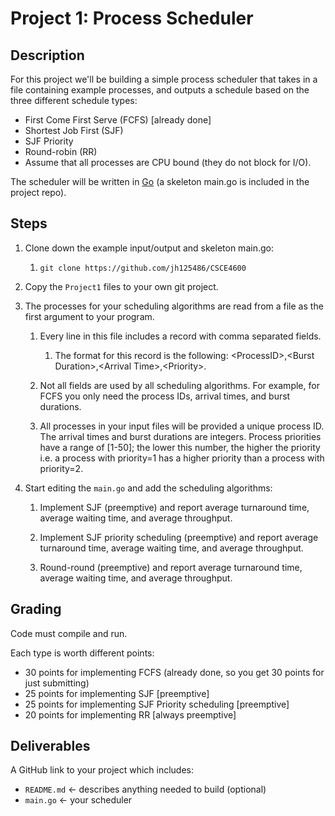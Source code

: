 # Project 1: Process Scheduler

## Description 
For this project we'll be building a simple process scheduler that takes in a file containing example processes, and outputs a schedule based on the three different schedule types:

- First Come First Serve (FCFS) [already done]
- Shortest Job First (SJF)
- SJF Priority
- Round-robin (RR)
- Assume that all processes are CPU bound (they do not block for I/O).

The scheduler will be written in [Go](https://go.dev/) (a skeleton main.go is included in the project repo).

## Steps

1. Clone down the example input/output and skeleton main.go:

   1. `git clone https://github.com/jh125486/CSCE4600`

2. Copy the `Project1` files to your own git project.

3. The processes for your scheduling algorithms are read from a file as the first argument to your program.

   1. Every line in this file includes a record with comma separated fields.

      1. The format for this record is the following: \<ProcessID>,\<Burst Duration>,\<Arrival Time>,\<Priority>.

   2. Not all fields are used by all scheduling algorithms. For example, for FCFS you only need the process IDs, arrival times, and burst durations.

   3. All processes in your input files will be provided a unique process ID. The arrival times and burst durations are integers. Process priorities have a range of [1-50]; the lower this number, the higher the priority i.e. a process with priority=1 has a higher priority than a process with priority=2.

4. Start editing the `main.go` and add the scheduling algorithms:
   1. Implement SJF (preemptive) and report average turnaround time, average waiting time, and average throughput.

   2. Implement SJF priority scheduling (preemptive) and report average turnaround time, average waiting time, and average throughput.

   3. Round-round (preemptive) and report average turnaround time, average waiting time, and average throughput.

## Grading

Code must compile and run.

Each type is worth different points:

- 30 points for implementing FCFS (already done, so you get 30 points for just submitting)
- 25 points for implementing SJF [preemptive]
- 25 points for implementing SJF Priority scheduling [preemptive]
- 20 points for implementing RR [always preemptive]

## Deliverables

A GitHub link to your project which includes:

- `README.md` <- describes anything needed to build (optional)
- `main.go` <- your scheduler